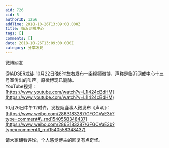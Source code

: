 ```yaml
---
aid: 726
cid: 5
authorID: 1256
addTime: 2018-10-26T13:09:00.000Z
title: 临沂网戒中心
tags: []
comments: []
date: 2018-10-26T13:09:00.000Z
category: 分享发现
---
```


微博网友

@[IADSER龙徒](/member/IADSER龙徒) 10月22日晚8时左右发布一条视频微博，声称是临沂网戒中心十三号室传出的叫声。原微博现已删除。  
YouTube视频：  
[https://www.youtube.com/watch?v=L1I424cBdHM](https://www.youtube.com/watch?v=L1I424cBdHM)

10月26日中午12时许，发视频当事人微发布《声明》：  
[https://www.weibo.com/2863183287/GFGCVaE3b?type=comment#\_rnd1540558348437](https://www.weibo.com/2863183287/GFGCVaE3b?type=comment#_rnd1540558348437)

请大家翻看评论，个人感觉博主的回复有点奇怪。
